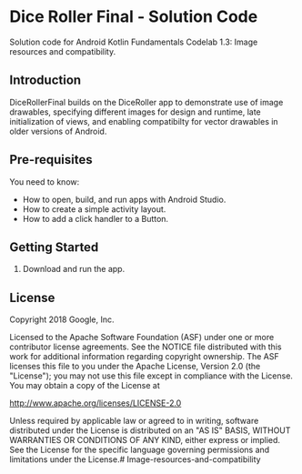 Dice Roller Final - Solution Code
=================================

Solution code for Android Kotlin Fundamentals Codelab 1.3: Image resources
and compatibility.

Introduction
------------

DiceRollerFinal builds on the DiceRoller app to demonstrate use of image
drawables, specifying different images for design and runtime, late
initialization of views, and enabling compatibilty for vector drawables in
older versions of Android.

Pre-requisites
--------------

You need to know:
- How to open, build, and run apps with Android Studio.
- How to create a simple activity layout.
- How to add a click handler to a Button.


Getting Started
---------------

1. Download and run the app.

License
-------

Copyright 2018 Google, Inc.

Licensed to the Apache Software Foundation (ASF) under one or more contributor
license agreements.  See the NOTICE file distributed with this work for
additional information regarding copyright ownership.  The ASF licenses this
file to you under the Apache License, Version 2.0 (the "License"); you may not
use this file except in compliance with the License.  You may obtain a copy of
the License at

  http://www.apache.org/licenses/LICENSE-2.0

Unless required by applicable law or agreed to in writing, software
distributed under the License is distributed on an "AS IS" BASIS, WITHOUT
WARRANTIES OR CONDITIONS OF ANY KIND, either express or implied.  See the
License for the specific language governing permissions and limitations under
the License.# Image-resources-and-compatibility
